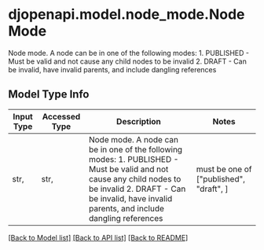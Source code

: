 # djopenapi.model.node_mode.NodeMode

Node mode.  A node can be in one of the following modes:  1. PUBLISHED - Must be valid and not cause any child nodes to be invalid 2. DRAFT - Can be invalid, have invalid parents, and include dangling references

## Model Type Info
Input Type | Accessed Type | Description | Notes
------------ | ------------- | ------------- | -------------
str,  | str,  | Node mode.  A node can be in one of the following modes:  1. PUBLISHED - Must be valid and not cause any child nodes to be invalid 2. DRAFT - Can be invalid, have invalid parents, and include dangling references | must be one of ["published", "draft", ] 

[[Back to Model list]](../../README.md#documentation-for-models) [[Back to API list]](../../README.md#documentation-for-api-endpoints) [[Back to README]](../../README.md)

